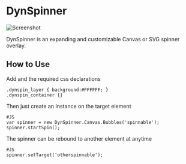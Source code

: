 DynSpinner
===========

![Screenshot](http://fcartegnie.github.com/DynSpinner/dynspinner.png)

DynSpinner is an expanding and customizable Canvas or SVG spinner overlay.

How to Use
----------

Add and the required css declarations

	.dynspin_layer { background:#FFFFFF; }
	.dynspin_container {}

Then just create an Instance on the target element

	#JS
	var spinner = new DynSpinner.Canvas.Bubbles('spinnable');
	spinner.startSpin();

The spinner can be rebound to another element at anytime

	#JS
	spinner.setTarget('otherspinnable');
